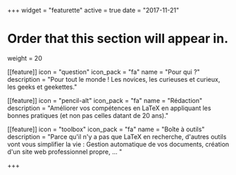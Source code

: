 +++
widget = "featurette"
active = true
date = "2017-11-21"

# Order that this section will appear in.
weight = 20

[[feature]]
  icon = "question"
  icon_pack = "fa"
  name = "Pour qui ?"
  description = "Pour tout le monde ! Les novices, les curieuses et curieux, les geeks et geekettes."

[[feature]]
  icon = "pencil-alt"
  icon_pack = "fa"
  name = "Rédaction"
  description = "Améliorer vos compétences en LaTeX en appliquant les bonnes pratiques (et non pas celles datant de 20 ans)."

[[feature]]
  icon = "toolbox"
  icon_pack = "fa"
  name = "Boîte à outils"
  description = "Parce qu'il n'y a pas que LaTeX en recherche, d'autres outils vont vous simplifier la vie : Gestion automatique de vos documents, création d'un site web professionnel propre, ... "    

+++
